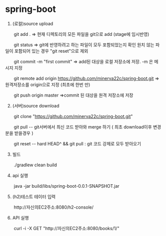 # spring-boot

1. (로컬)source upload

　　git add .                                     => 현재 디렉토리의 모든 파일을 git으로 add (stage에 임시반영)
  
　　git status                                    => git에 반영하려고 하는 파일이 모두 포함되었는지 확인
                                                         원치 않는 파일이 포함되어 있는 경우 "git reset"으로 제외
                                                         
　　git commit -m "first commit"                                         => add된 대상을 로컬 저장소에 저장. -m 은 메시지 지정
  
　　git remote add origin https://github.com/minerva22c/spring-boot.git  => 원격저장소를 origin으로 지정 (최초에 한번 만)
  
　　git push origin master                                               =>commit 된 대상을 원격 저장소에 저장
  
  

2. (서버)source download

　　git clone "https://github.com/minerva22c/spring-boot.git"
  
　　git pull -- git서버에서 최신 코드 받아와 merge 하기 ( 최초 download이후 변경분을 받을경우 )
  
　　git reset -- hard HEAD^ && git pull : git 코드 강제로 모두 받아오기



3. 빌드

　　./gradlew clean build



4. api 실행

　　java -jar build/libs/spring-boot-0.0.1-SNAPSHOT.jar



5. (h2)테스트 테이터 입력

　　http://자신의EC2주소:8080/h2-console/


6. API 실행

　　curl -i -X GET "http://자신의EC2주소:8080/books/1/"
